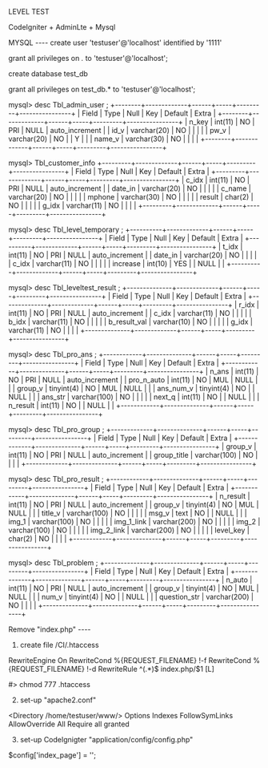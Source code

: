 LEVEL TEST

CodeIgniter + AdminLte + Mysql


MYSQL ----
create user 'testuser'@'localhost' identified by '1111' 

grant all privileges on *.* to 'testuser'@'localhost'; 

create database test_db

grant all privileges on test_db.* to 'testuser'@'localhost';


mysql> desc Tbl_admin_user ;
+--------+-------------+------+-----+---------+----------------+
| Field  | Type        | Null | Key | Default | Extra          |
+--------+-------------+------+-----+---------+----------------+
| n_key  | int(11)     | NO   | PRI | NULL    | auto_increment |
| id_v   | varchar(20) | NO   |     |         |                |
| pw_v   | varchar(20) | NO   |     | Y       |                |
| name_v | varchar(30) | NO   |     |         |                |
+--------+-------------+------+-----+---------+----------------+

mysql> Tbl_customer_info
+---------+-------------+------+-----+---------+----------------+
| Field   | Type        | Null | Key | Default | Extra          |
+---------+-------------+------+-----+---------+----------------+
| c_idx   | int(11)     | NO   | PRI | NULL    | auto_increment |
| date_in | varchar(20) | NO   |     |         |                |
| c_name  | varchar(20) | NO   |     |         |                |
| mphone  | varchar(30) | NO   |     |         |                |
| result  | char(2)     | NO   |     |         |                |
| g_idx   | varchar(11) | NO   |     |         |                |
+---------+-------------+------+-----+---------+----------------+

mysql> desc Tbl_level_temporary ;
+----------+-------------+------+-----+---------+----------------+
| Field    | Type        | Null | Key | Default | Extra          |
+----------+-------------+------+-----+---------+----------------+
| t_idx    | int(11)     | NO   | PRI | NULL    | auto_increment |
| date_in  | varchar(20) | NO   |     |         |                |
| c_idx    | varchar(11) | NO   |     |         |                |
| increase | int(10)     | YES  |     | NULL    |                |
+----------+-------------+------+-----+---------+----------------+

mysql> desc Tbl_leveltest_result ;
+--------------+-------------+------+-----+---------+----------------+
| Field        | Type        | Null | Key | Default | Extra          |
+--------------+-------------+------+-----+---------+----------------+
| r_idx        | int(11)     | NO   | PRI | NULL    | auto_increment |
| c_idx        | varchar(11) | NO   |     |         |                |
| b_idx        | varchar(11) | NO   |     |         |                |
| b_result_val | varchar(10) | NO   |     |         |                |
| g_idx        | varchar(11) | NO   |     |         |                |
+--------------+-------------+------+-----+---------+----------------+

mysql> desc Tbl_pro_ans ;
+------------+--------------+------+-----+---------+----------------+
| Field      | Type         | Null | Key | Default | Extra          |
+------------+--------------+------+-----+---------+----------------+
| n_ans      | int(11)      | NO   | PRI | NULL    | auto_increment |
| pro_n_auto | int(11)      | NO   | MUL | NULL    |                |
| group_v    | tinyint(4)   | NO   | MUL | NULL    |                |
| ans_num_v  | tinyint(4)   | NO   |     | NULL    |                |
| ans_str    | varchar(100) | NO   |     |         |                |
| next_q     | int(11)      | NO   |     | NULL    |                |
| n_result   | int(11)      | NO   |     | NULL    |                |
+------------+--------------+------+-----+---------+----------------+

mysql> desc Tbl_pro_group ;
+-------------+--------------+------+-----+---------+----------------+
| Field       | Type         | Null | Key | Default | Extra          |
+-------------+--------------+------+-----+---------+----------------+
| group_v     | int(11)      | NO   | PRI | NULL    | auto_increment |
| group_title | varchar(100) | NO   |     |         |                |
+-------------+--------------+------+-----+---------+----------------+

mysql> desc Tbl_pro_result ;
+------------+--------------+------+-----+---------+----------------+
| Field      | Type         | Null | Key | Default | Extra          |
+------------+--------------+------+-----+---------+----------------+
| n_result   | int(11)      | NO   | PRI | NULL    | auto_increment |
| group_v    | tinyint(4)   | NO   | MUL | NULL    |                |
| title_v    | varchar(100) | NO   |     |         |                |
| msg_v      | text         | NO   |     | NULL    |                |
| img_1      | varchar(100) | NO   |     |         |                |
| img_1_link | varchar(200) | NO   |     |         |                |
| img_2      | varchar(100) | NO   |     |         |                |
| img_2_link | varchar(200) | NO   |     |         |                |
| level_key  | char(2)      | NO   |     |         |                |
+------------+--------------+------+-----+---------+----------------+

mysql> desc Tbl_problem ;
+--------------+--------------+------+-----+---------+----------------+
| Field        | Type         | Null | Key | Default | Extra          |
+--------------+--------------+------+-----+---------+----------------+
| n_auto       | int(11)      | NO   | PRI | NULL    | auto_increment |
| group_v      | tinyint(4)   | NO   | MUL | NULL    |                |
| num_v        | tinyint(4)   | NO   |     | NULL    |                |
| question_str | varchar(200) | NO   |     |         |                |
+--------------+--------------+------+-----+---------+----------------+


Remove "index.php"  ----
1) create file /CI/.htaccess 

<IfModule mod_rewrite.c>
    RewriteEngine On
    RewriteCond %{REQUEST_FILENAME} !-f
    RewriteCond %{REQUEST_FILENAME} !-d
    RewriteRule ^(.*)$ index.php/$1 [L]
</IfModule>

#> chmod 777 .htaccess  

2) set-up "apache2.conf"

<Directory /home/testuser/www/>
        Options Indexes FollowSymLinks
        AllowOverride All
        Require all granted
</Directory>

3) set-up  CodeIgnigter "application/config/config.php"

$config['index_page'] = '';
